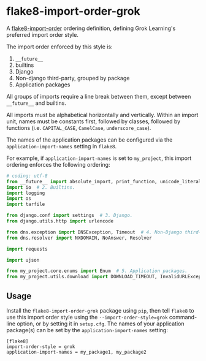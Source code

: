 # flake8-import-order-grok

A [flake8-import-order](https://github.com/PyCQA/flake8-import-order) ordering definition, defining Grok Learning's preferred import order style.

The import order enforced by this style is:
1. `__future__`
2. builtins
3. Django
4. Non-django third-party, grouped by package
5. Application packages

All groups of imports require a line break between them, except between `__future__` and builtins.

All imports must be alphabetical horizontally and vertically.
Within an import unit, names must be constants first, followed by classes, followed by functions (i.e. `CAPITAL_CASE`, `CamelCase`, `underscore_case`).

The names of the application packages can be configured via the `application-import-names` setting in `flake8`.

For example, if `application-import-names` is set to `my_project`, this import ordering enforces the following ordering:

```python
# coding: utf-8
from __future__ import absolute_import, print_function, unicode_literals  # 1. `__future__`
import io  # 2. Builtins.
import logging
import os
import tarfile

from django.conf import settings  # 3. Django.
from django.utils.http import urlencode

from dns.exception import DNSException, Timeout  # 4. Non-Django third-party packages, each one separated by a blank line.
from dns.resolver import NXDOMAIN, NoAnswer, Resolver

import requests

import ujson

from my_project.core.enums import Enum  # 5. Application packages.
from my_project.utils.download import DOWNLOAD_TIMEOUT, InvalidURLException, download_content_url
```

## Usage

Install the `flake8-import-order-grok` package using `pip`, then tell `flake8` to use this import order style using the `--import-order-style=grok` command-line option, or by setting it in `setup.cfg`.
The names of your application package(s) can be set by the `application-import-names` setting:

```
[flake8]
import-order-style = grok
application-import-names = my_package1, my_package2
```
